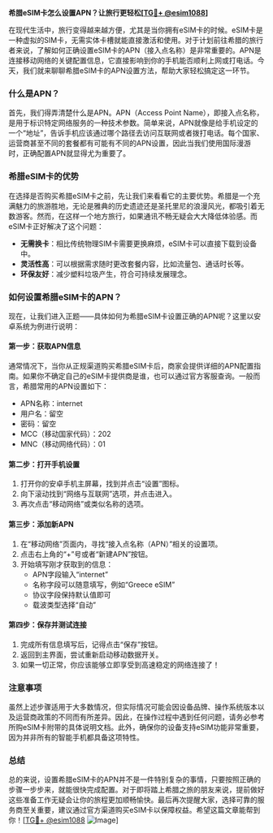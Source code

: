 **希腊eSIM卡怎么设置APN？让旅行更轻松[[TG💪+ @esim1088](https://t.me/s/esim1088)]**

在现代生活中，旅行变得越来越方便，尤其是当你拥有eSIM卡的时候。eSIM卡是一种虚拟的SIM卡，无需实体卡槽就能直接激活和使用。对于计划前往希腊的旅行者来说，了解如何正确设置eSIM卡的APN（接入点名称）是非常重要的。APN是连接移动网络的关键配置信息，它直接影响到你的手机能否顺利上网或打电话。今天，我们就来聊聊希腊eSIM卡的APN设置方法，帮助大家轻松搞定这一环节。

### 什么是APN？

首先，我们得弄清楚什么是APN。APN（Access Point Name），即接入点名称，是用于标识特定网络服务的一种技术参数。简单来说，APN就像是给手机设定的一个“地址”，告诉手机应该通过哪个路径去访问互联网或者拨打电话。每个国家、运营商甚至不同的套餐都有可能有不同的APN设置，因此当我们使用国际漫游时，正确配置APN就显得尤为重要了。

### 希腊eSIM卡的优势

在选择是否购买希腊eSIM卡之前，先让我们来看看它的主要优势。希腊是一个充满魅力的旅游胜地，无论是雅典的历史遗迹还是圣托里尼的浪漫风光，都吸引着无数游客。然而，在这样一个地方旅行，如果通讯不畅无疑会大大降低体验感。而eSIM卡正好解决了这个问题：

- **无需换卡**：相比传统物理SIM卡需要更换麻烦，eSIM卡可以直接下载到设备中。
- **灵活性高**：可以根据需求随时更改套餐内容，比如流量包、通话时长等。
- **环保友好**：减少塑料垃圾产生，符合可持续发展理念。

### 如何设置希腊eSIM卡的APN？

现在，让我们进入正题——具体如何为希腊eSIM卡设置正确的APN呢？这里以安卓系统为例进行说明：

#### 第一步：获取APN信息
通常情况下，当你从正规渠道购买希腊eSIM卡后，商家会提供详细的APN配置指南。如果你不确定自己的eSIM卡提供商是谁，也可以通过官方客服查询。一般而言，希腊常用的APN设置如下：
- APN名称：internet
- 用户名：留空
- 密码：留空
- MCC（移动国家代码）：202
- MNC（移动网络代码）：01

#### 第二步：打开手机设置
1. 打开你的安卓手机主屏幕，找到并点击“设置”图标。
2. 向下滚动找到“网络与互联网”选项，并点击进入。
3. 再次点击“移动网络”或类似名称的选项。

#### 第三步：添加新APN
1. 在“移动网络”页面内，寻找“接入点名称（APN）”相关的设置项。
2. 点击右上角的“+”号或者“新建APN”按钮。
3. 开始填写刚才获取到的信息：
   - APN字段输入“internet”
   - 名称字段可以随意填写，例如“Greece eSIM”
   - 协议字段保持默认值即可
   - 载波类型选择“自动”

#### 第四步：保存并测试连接
1. 完成所有信息填写后，记得点击“保存”按钮。
2. 返回到主界面，尝试重新启动移动数据开关。
3. 如果一切正常，你应该能够立即享受到高速稳定的网络连接了！

### 注意事项

虽然上述步骤适用于大多数情况，但实际情况可能会因设备品牌、操作系统版本以及运营商政策的不同而有所差异。因此，在操作过程中遇到任何问题，请务必参考所购eSIM卡附带的具体说明文档。此外，确保你的设备支持eSIM功能非常重要，因为并非所有的智能手机都具备这项特性。

### 总结

总的来说，设置希腊eSIM卡的APN并不是一件特别复杂的事情，只要按照正确的步骤一步步来，就能很快完成配置。对于即将踏上希腊之旅的朋友来说，提前做好这些准备工作无疑会让你的旅程更加顺畅愉快。最后再次提醒大家，选择可靠的服务商至关重要，建议通过官方渠道购买eSIM卡以保障权益。希望这篇文章能帮到你！[[TG💪+ @esim1088](https://t.me/s/esim1088) ![Image](https://i.postimg.cc/4NQfJmqS/Snipaste-2025-05-13-00-14-12.png)]